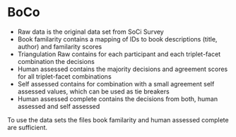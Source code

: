 # BoCo
* Raw data is the original data set from SoCi Survey
* Book familarity contains a mapping of IDs to book descriptions (title, author) and familarity scores
* Triangulation Raw contains for each participant and each triplet-facet combination the decisions
* Human assessed contains the majority decisions and agreement scores for all triplet-facet combinations
* Self assessed contains for combination with a small agreement self assessed values, which can be used as tie breakers
* Human assessed complete contains the decisions from both, human assessed and self assessed

To use the data sets the files book familarity and human assessed complete are sufficient.

